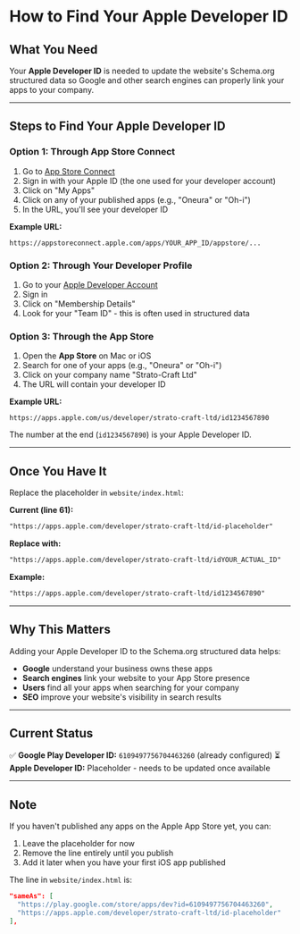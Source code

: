 # How to Find Your Apple Developer ID

## What You Need

Your **Apple Developer ID** is needed to update the website's Schema.org structured data so Google and other search engines can properly link your apps to your company.

---

## Steps to Find Your Apple Developer ID

### Option 1: Through App Store Connect

1. Go to [App Store Connect](https://appstoreconnect.apple.com/)
2. Sign in with your Apple ID (the one used for your developer account)
3. Click on "My Apps"
4. Click on any of your published apps (e.g., "Oneura" or "Oh-i")
5. In the URL, you'll see your developer ID

**Example URL:**
```
https://appstoreconnect.apple.com/apps/YOUR_APP_ID/appstore/...
```

### Option 2: Through Your Developer Profile

1. Go to your [Apple Developer Account](https://developer.apple.com/account/)
2. Sign in
3. Click on "Membership Details"
4. Look for your "Team ID" - this is often used in structured data

### Option 3: Through the App Store

1. Open the **App Store** on Mac or iOS
2. Search for one of your apps (e.g., "Oneura" or "Oh-i")
3. Click on your company name "Strato-Craft Ltd"
4. The URL will contain your developer ID

**Example URL:**
```
https://apps.apple.com/us/developer/strato-craft-ltd/id1234567890
```

The number at the end (`id1234567890`) is your Apple Developer ID.

---

## Once You Have It

Replace the placeholder in `website/index.html`:

**Current (line 61):**
```html
"https://apps.apple.com/developer/strato-craft-ltd/id-placeholder"
```

**Replace with:**
```html
"https://apps.apple.com/developer/strato-craft-ltd/idYOUR_ACTUAL_ID"
```

**Example:**
```html
"https://apps.apple.com/developer/strato-craft-ltd/id1234567890"
```

---

## Why This Matters

Adding your Apple Developer ID to the Schema.org structured data helps:
- **Google** understand your business owns these apps
- **Search engines** link your website to your App Store presence
- **Users** find all your apps when searching for your company
- **SEO** improve your website's visibility in search results

---

## Current Status

✅ **Google Play Developer ID:** `6109497756704463260` (already configured)
⏳ **Apple Developer ID:** Placeholder - needs to be updated once available

---

## Note

If you haven't published any apps on the Apple App Store yet, you can:
1. Leave the placeholder for now
2. Remove the line entirely until you publish
3. Add it later when you have your first iOS app published

The line in `website/index.html` is:
```json
"sameAs": [
  "https://play.google.com/store/apps/dev?id=6109497756704463260",
  "https://apps.apple.com/developer/strato-craft-ltd/id-placeholder"
],
```

